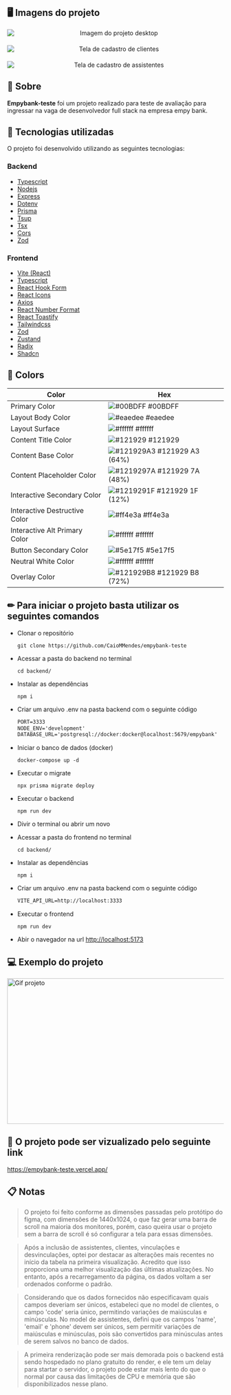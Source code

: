 ## 🖥 Imagens do projeto

<div align="center" style="justify-content:center; display:flex; flex-direction:column; gap:20px">
<img  title="Página inicial" src="./github/home.png" alt="Imagem do projeto desktop"  />
<img  title="Tela de cadastro de clientes" src="./github/cadastroCliente.png" alt="Tela de cadastro de clientes"  />
<img  title="Tela de cadastro de assistentes" src="./github/cadastroAssistente.png" alt="Tela de cadastro de assistentes"  />
</div>

## 📌 Sobre

**Empybank-teste** foi um projeto realizado para teste de avaliação para ingressar na vaga de desenvolvedor full stack na empresa empy bank.

## 🚀 Tecnologias utilizadas

O projeto foi desenvolvido utilizando as seguintes tecnologias:

### Backend

- [Typescript](https://www.typescriptlang.org/)
- [Nodejs](https://nodejs.org/en)
- [Express](https://expressjs.com/pt-br/)
- [Dotenv](https://github.com/motdotla/dotenv)
- [Prisma](https://www.prisma.io/)
- [Tsup](https://tsup.egoist.dev/)
- [Tsx](https://github.com/privatenumber/tsx)
- [Cors](https://github.com/expressjs/cors)
- [Zod](https://zod.dev/)
  
### Frontend

- [Vite (React)](https://vitejs.dev/)
- [Typescript](https://www.typescriptlang.org/)
- [React Hook Form](https://react-hook-form.com/)
- [React Icons](https://react-icons.github.io/react-icons/)
- [Axios](https://axios-http.com/ptbr/docs/intro)
- [React Number Format](https://github.com/s-yadav/react-number-format)
- [React Toastify](https://fkhadra.github.io/react-toastify/introduction/)
- [Tailwindcss](https://tailwindcss.com/)
- [Zod](https://zod.dev/)
- [Zustand](https://zustand-demo.pmnd.rs/)
- [Radix](https://www.radix-ui.com/)
- [Shadcn](https://ui.shadcn.com/)

## 🎨 Colors

| Color             | Hex                                                                |
| ----------------- | ------------------------------------------------------------------ |
| Primary Color | ![#00BDFF](https://via.placeholder.com/10/00BDFF?text=+) #00BDFF |
| Layout Body Color | ![#eaedee](https://via.placeholder.com/10/eaedee?text=+) #eaedee |
| Layout Surface | ![#ffffff](https://via.placeholder.com/10/ffffff?text=+) #ffffff |
| Content Title Color | ![#121929](https://via.placeholder.com/10/121929?text=+) #121929 |
| Content Base Color | ![#121929A3](https://via.placeholder.com/10/121929A3?text=+) #121929 A3 (64%) |
| Content Placeholder Color | ![#1219297A](https://via.placeholder.com/10/1219297A?text=+) #121929 7A (48%) |
| Interactive Secondary Color | ![#1219291F](https://via.placeholder.com/10/1219291F?text=+) #121929 1F (12%) |
| Interactive Destructive Color | ![#ff4e3a](https://via.placeholder.com/10/ff4e3a?text=+) #ff4e3a |
| Interactive Alt Primary Color | ![#ffffff](https://via.placeholder.com/10/ffffff?text=+) #ffffff |
| Button Secondary Color | ![#5e17f5](https://via.placeholder.com/10/5e17f5?text=+) #5e17f5 |
| Neutral White Color | ![#ffffff](https://via.placeholder.com/10/ffffff?text=+) #ffffff |
| Overlay Color | ![#121929B8](https://via.placeholder.com/10/121929B8?text=+) #121929 B8 (72%) |

## ✏ Para iniciar o projeto basta utilizar os seguintes comandos

- Clonar o repositório

    <pre><code>git clone https://github.com/CaioMMendes/empybank-teste</code></pre>

- Acessar a pasta do backend no terminal
    <pre><code>cd backend/</code></pre>

- Instalar as dependências
    <pre><code>npm i</code></pre>

- Criar um arquivo .env na pasta backend com o seguinte código

    ```md
    PORT=3333
    NODE_ENV='development'
    DATABASE_URL='postgresql://docker:docker@localhost:5679/empybank'
    ```

- Iniciar o banco de dados (docker)
    <pre><code>docker-compose up -d</code></pre>

- Executar o migrate
    <pre><code>npx prisma migrate deploy</code></pre>

- Executar o backend
    <pre><code>npm run dev </code></pre>

- Divir o terminal ou abrir um novo

- Acessar a pasta do frontend no terminal
    <pre><code>cd backend/</code></pre>

- Instalar as dependências
    <pre><code>npm i</code></pre>

- Criar um arquivo .env na pasta backend com o seguinte código

    ```md
    VITE_API_URL=http://localhost:3333
    ```

- Executar o frontend
    <pre><code>npm run dev</code></pre>

- Abir o navegador na url [http://localhost:5173](http://localhost:5173)

## 💻 Exemplo do projeto

<img  title="Gif projeto" src="./github/gif.gif" height="338" width="600"  />

## 👀 O projeto pode ser vizualizado pelo seguinte link

<https://empybank-teste.vercel.app/>

## 📋 Notas

>O projeto foi feito conforme as dimensões passadas pelo protótipo do figma, com dimensões de 1440x1024, o que faz gerar uma barra de scroll na maioria dos monitores, porém, caso queira usar o projeto sem a barra de scroll é só configurar a tela para essas dimensões.

>Após a inclusão de assistentes, clientes, vinculações e desvinculações, optei por destacar as alterações mais recentes no início da tabela na primeira visualização. Acredito que isso proporciona uma melhor visualização das últimas atualizações. No entanto, após a recarregamento da página, os dados voltam a ser ordenados conforme o padrão.

>Considerando que os dados fornecidos não especificavam quais campos deveriam ser únicos, estabeleci que no model de clientes, o campo 'code' seria único, permitindo variações de maiúsculas e minúsculas. No model de assistentes, defini que os campos 'name', 'email' e 'phone' devem ser únicos, sem permitir variações de maiúsculas e minúsculas, pois são convertidos para minúsculas antes de serem salvos no banco de dados.

>A primeira renderização pode ser mais demorada pois o backend está sendo hospedado no plano gratuito do render, e ele tem um delay para startar o servidor, o projeto pode estar mais lento do que o normal por causa das limitações de CPU e memória que são disponibilizados nesse plano.

